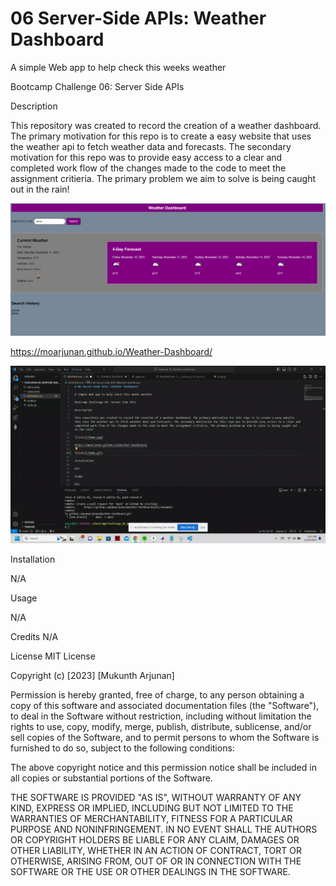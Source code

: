 # 06 Server-Side APIs: Weather Dashboard

A simple Web app to help check this weeks weather

Bootcamp Challenge 06: Server Side APIs

Description

This repository was created to record the creation of a weather dashboard. The primary motivation for this repo is to create a easy website that uses the weather api to fetch weather data and forecasts. The secondary motivation for this repo was to provide easy access to a clear and completed work flow of the changes made to the code to meet the assignment critieria. The primary problem we aim to solve is being caught out in the rain!

![demo](/demo.png)

https://moarjunan.github.io/Weather-Dashboard/

![demo](/demo.gif)

Installation

N/A

Usage

N/A

Credits
N/A


License
MIT License

Copyright (c) [2023] [Mukunth Arjunan]

Permission is hereby granted, free of charge, to any person obtaining a copy of this software and associated documentation files (the "Software"), to deal in the Software without restriction, including without limitation the rights to use, copy, modify, merge, publish, distribute, sublicense, and/or sell copies of the Software, and to permit persons to whom the Software is furnished to do so, subject to the following conditions:

The above copyright notice and this permission notice shall be included in all copies or substantial portions of the Software.

THE SOFTWARE IS PROVIDED "AS IS", WITHOUT WARRANTY OF ANY KIND, EXPRESS OR IMPLIED, INCLUDING BUT NOT LIMITED TO THE WARRANTIES OF MERCHANTABILITY, FITNESS FOR A PARTICULAR PURPOSE AND NONINFRINGEMENT. IN NO EVENT SHALL THE AUTHORS OR COPYRIGHT HOLDERS BE LIABLE FOR ANY CLAIM, DAMAGES OR OTHER LIABILITY, WHETHER IN AN ACTION OF CONTRACT, TORT OR OTHERWISE, ARISING FROM, OUT OF OR IN CONNECTION WITH THE SOFTWARE OR THE USE OR OTHER DEALINGS IN THE SOFTWARE.